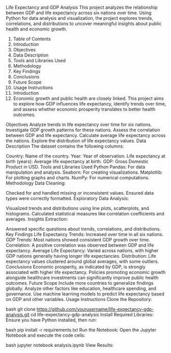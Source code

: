 Life Expectancy and GDP Analysis
This project analyzes the relationship between GDP and life expectancy across six nations over time. Using Python for data analysis and visualization, the project explores trends, correlations, and distributions to uncover meaningful insights about public health and economic growth.

1. Table of Contents
2. Introduction
3. Objectives
4. Data Description
5. Tools and Libraries Used
6. Methodology
7. Key Findings
8. Conclusions
9. Future Scope
10. Usage Instructions
11. Introduction
12. Economic growth and public health are closely linked. This project aims to explore how GDP influences life expectancy, identify trends over time, and assess whether economic prosperity translates to better health outcomes.

Objectives
Analyze trends in life expectancy over time for six nations.
Investigate GDP growth patterns for these nations.
Assess the correlation between GDP and life expectancy.
Calculate average life expectancy across the nations.
Explore the distribution of life expectancy values.
Data Description
The dataset contains the following columns:

Country: Name of the country.
Year: Year of observation.
Life expectancy at birth (years): Average life expectancy at birth.
GDP: Gross Domestic Product in USD.
Tools and Libraries Used
Python
Pandas: For data manipulation and analysis.
Seaborn: For creating visualizations.
Matplotlib: For plotting graphs and charts.
NumPy: For numerical computations.
Methodology
Data Cleaning:

Checked for and handled missing or inconsistent values.
Ensured data types were correctly formatted.
Exploratory Data Analysis:

Visualized trends and distributions using line plots, scatterplots, and histograms.
Calculated statistical measures like correlation coefficients and averages.
Insights Extraction:

Answered specific questions about trends, correlations, and distributions.
Key Findings
Life Expectancy Trends:
Increased over time in all six nations.
GDP Trends:
Most nations showed consistent GDP growth over time.
Correlation:
A positive correlation was observed between GDP and life expectancy.
Average Life Expectancy:
Varied across nations, with higher GDP nations generally having longer life expectancies.
Distribution:
Life expectancy values clustered around global averages, with some outliers.
Conclusions
Economic prosperity, as indicated by GDP, is strongly associated with higher life expectancy.
Policies promoting economic growth alongside healthcare investments can significantly improve public health outcomes.
Future Scope
Include more countries to generalize findings globally.
Analyze other factors like education, healthcare spending, and governance.
Use machine learning models to predict life expectancy based on GDP and other variables.
Usage Instructions
Clone the Repository:


bash
git clone https://github.com/yourusername/life-expectancy-gdp-analysis.git
cd life-expectancy-gdp-analysis
Install Required Libraries: Ensure you have Python installed, then run:

bash
pip install -r requirements.txt
Run the Notebook: Open the Jupyter Notebook and execute the code cells:

bash
jupyter notebook analysis.ipynb
View Results:
